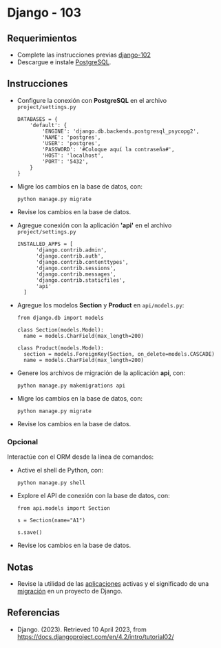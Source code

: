 # Django - 103

## Requerimientos

* Complete las instrucciones previas [django-102](django-102.md)
* Descargue e instale [PostgreSQL](https://www.enterprisedb.com/downloads/postgres-postgresql-downloads).

## Instrucciones

* Configure la conexión con **PostgreSQL** en el archivo `project/settings.py`

    ```
    DATABASES = {
        'default': {
            'ENGINE': 'django.db.backends.postgresql_psycopg2',
            'NAME': 'postgres',
            'USER': 'postgres',
            'PASSWORD': '#Coloque aquí la contraseña#',
            'HOST': 'localhost',
            'PORT': '5432',
        }
    }
    ```

* Migre los cambios en la base de datos, con:

  ```
  python manage.py migrate
  ```
  
* Revise los cambios en la base de datos.

* Agregue conexión con la aplicación **'api'** en el archivo `project/settings.py`
   
  ```
  INSTALLED_APPS = [
        'django.contrib.admin',
        'django.contrib.auth',
        'django.contrib.contenttypes',
        'django.contrib.sessions',
        'django.contrib.messages',
        'django.contrib.staticfiles',
        'api'
    ]
  ```

* Agregue los modelos **Section** y **Product** en `api/models.py`:

  ```
  from django.db import models
  
  class Section(models.Model):
    name = models.CharField(max_length=200)

  class Product(models.Model):
	section = models.ForeignKey(Section, on_delete=models.CASCADE)
	name = models.CharField(max_length=200)
  ```

* Genere los archivos de migración de la aplicación **api**, con:

  ```
  python manage.py makemigrations api
  ```

* Migre los cambios en la base de datos, con:

  ```
  python manage.py migrate
  ```

* Revise los cambios en la base de datos.

### Opcional

Interactúe con el ORM desde la línea de comandos: 

* Active el shell de Python, con:
  
  ```
  python manage.py shell
  ```

* Explore el API de conexión con la base de datos, con:

  ```
  from api.models import Section
  
  s = Section(name="A1")
  
  s.save()
  ```

* Revise los cambios en la base de datos.

## Notas

* Revise la utilidad de las [aplicaciones](https://docs.djangoproject.com/en/4.2/ref/settings/#std-setting-INSTALLED_APPS) activas y el significado de una [migración](https://docs.djangoproject.com/en/4.2/ref/django-admin/#django-admin-migrate) en un proyecto de Django.

## Referencias

* Django. (2023). Retrieved 10 April 2023, from https://docs.djangoproject.com/en/4.2/intro/tutorial02/
